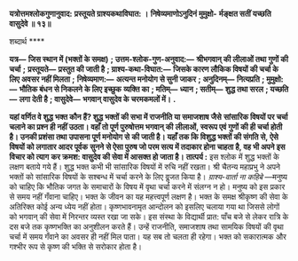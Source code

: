 **यत्रोत्तमश्लोकगुणानुवाद:** **प्रस्तूयते ग्राश्यकथाविघात: ।** **निषेव्यमाणोऽनुदिनं मुमुक्षो-** **र्मङ्क्षत सतीं यच्छति वासुदेवे ॥ १३॥** 

शब्दार्थ **** 

**यत्र—** **जिस स्थान में (भक्तों के समक्ष)** **; उत्तम-श्लोक-गुण-अनुवाद:—** **श्रीभगवान् की लीलाओं तथा गुणों की चर्चा** **;** **प्रस्तूयते—** **प्रस्तुत की जाती है** **; ग्राश्य-कथा-विघात:—** **जिसके कारण लौकिक विषयों की चर्चा के लिए अवसर नहीं मिलता** **;** **निषेव्यमाण:—** **अत्यन्त मनोयोग से सुनी जाकर** **; अनुदिनम्—** **नित्यप्रति** **; मुमुक्षो:—** **भौतिक बंधन से निकलने के लिए इच्छुक** **व्यक्ति का** **; मतिम्—** **ध्यान** **; सतीम्—** **शुद्ध तथा सरल** **; यच्छति—** **लगा देती है** **; वासुदेवे—** **भगवान् वासुदेव के चरमकमलों में।** **.** 

**यहां वर्णित वे शुद्ध भक्त कौन हैं? शुद्ध भक्तों की सभा में राजनीति या समाजशाष जैसे** **सांसारिक विषयों पर चर्चा चलाने का प्रश्न ही नहीं उठता। वहाँ तो पूर्ण पुरुषोत्तम भगवान् की** **लीलाओं, स्वरूप एवं गुणों की ही चर्चा होती है। उनकी प्रशंसा तथा उपासना पूर्ण मनोयोग से** **की जाती है। यहाँ तक कि विशुद्ध भक्तों की संगति से, ऐसे विषयों को लगातार आदर पूर्वक** **सुनने से ऐसा पुरुष जो परम सत्य में तदाकार होना चाहता है, वह भी अपने इस विचार को त्याग** **कर क्रमश: वासुदेव की सेवा में आसक्त हो जाता है।** **तात्पर्य :** इस श्लोक में शुद्ध भक्तों के लक्षण बताये गये हैं। शुद्ध भक्त कभी भी सांसारिक विषयों में रुचि नहीं रखता। श्री चैतन्य महाप्रभु ने अपने भक्तों को सांसारिक विषयों के सश्बन्ध में चर्चा करने के लिए वॢजत किया है। *ग्राश्य-वार्ता ना कहिबे* —मनुष्य को चाहिए कि भौतिक जगत के समाचारों के विषय में वृथा चर्चा करने में संलग्न न हो। मनुष्य को इस प्रकार से समय नहीं गँवाना चाहिए। भक्त के जीवन का यह महत्त्वपूर्ण लक्षण है। भक्त के समक्ष श्रीकृष्ण की सेवा के अतिरिक्त कोई अन्य ध्येय नहीं होता। कृष्णभावनामृत आन्दोलन को इसलिए चलाया गया था जिससे लोगों को भगवान् की सेवा में निरन्तर व्यस्त रखा जा सके। इस संस्था के विद्यार्थी प्रात: पाँच बजे से लेकर रात्रि के दस बजे तक कृष्णभक्ति का अनुशीलन करते हैं। उन्हें राजनीति, समाजशाष तथा सामयिक विषयों की वृथा चर्चा में समय गँवाने का अवसर ही नहीं मिल पाता। यह सब तो चलता ही रहेगा। भक्त को सकारात्मक और गश्भीर रूप से कृष्ण की भक्ति से सरोकार होता है।  